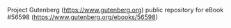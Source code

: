 Project Gutenberg (https://www.gutenberg.org) public repository for
eBook #56598 (https://www.gutenberg.org/ebooks/56598)
